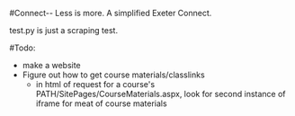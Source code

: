 #Connect--
Less is more. A simplified Exeter Connect.

test.py is just a scraping test.

#Todo:
 - make a website
 - Figure out how to get course materials/classlinks
 	- in html of request for a course's PATH/SitePages/CourseMaterials.aspx, look for second instance of iframe for meat of course materials
